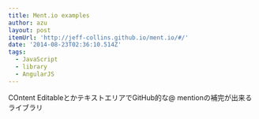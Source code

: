 ```yaml
---
title: Ment.io examples
author: azu
layout: post
itemUrl: 'http://jeff-collins.github.io/ment.io/#/'
date: '2014-08-23T02:36:10.514Z'
tags:
  - JavaScript
  - library
  - AngularJS
---
```

COntent EditableとかテキストエリアでGitHub的な@ mentionの補完が出来るライブラリ
